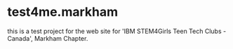 # test4me.markham
this is a test project for the web site for 'IBM STEM4Girls Teen Tech Clubs - Canada', Markham Chapter.
